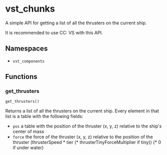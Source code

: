 # vst_chunks
A simple API for getting a list of all the thrusters on the current ship.

It is recommended to use CC: VS with this API.

## Namespaces
* `vst_components`

## Functions
### get_thrusters
`get_thrusters()`

Returns a list of all the thrusters on the current ship.
Every element in that list is a table with the following fields:
* `pos` a table with the position of the thruster (x, y, z) relative to the ship's center of mass
* `force` the force of the thruster (x, y, z) relative to the position of the thruster (thrusterSpeed * tier (* thrusterTinyForceMultiplier if tiny)) (* 0 if under water)
